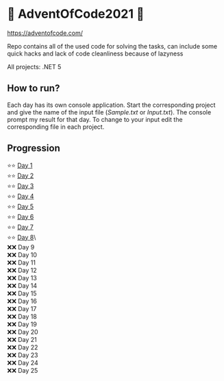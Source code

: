 # 🎄 AdventOfCode2021 🎄
https://adventofcode.com/

Repo contains all of the used code for solving the tasks, can include some quick hacks and lack of code cleanliness because of lazyness

All projects: .NET 5

## How to run?
Each day has its own console application. Start the corresponding project and give the name of the input file (*Sample.txt* or *Input.txt*). 
The console prompt my result for that day. To change to your input edit the corresponding file in each project.

## Progression
:star::star: [Day 1](/AdventOfCode2021/Day1) \
:star::star: [Day 2](/AdventOfCode2021/Day2) \
:star::star: [Day 3](/AdventOfCode2021/Day3) \
:star::star: [Day 4](/AdventOfCode2021/Day4) \
:star::star: [Day 5](/AdventOfCode2021/Day5)\
:star::star: [Day 6](/AdventOfCode2021/Day6)\
:star::star: [Day 7](/AdventOfCode2021/Day7)\
:star::star: [Day 8](/AdventOfCode2021/Day8)\ \
:x::x: Day 9 \
:x::x: Day 10 \
:x::x: Day 11 \
:x::x: Day 12 \
:x::x: Day 13 \
:x::x: Day 14 \
:x::x: Day 15 \
:x::x: Day 16 \
:x::x: Day 17 \
:x::x: Day 18 \
:x::x: Day 19 \
:x::x: Day 20 \
:x::x: Day 21 \
:x::x: Day 22 \
:x::x: Day 23 \
:x::x: Day 24 \
:x::x: Day 25
